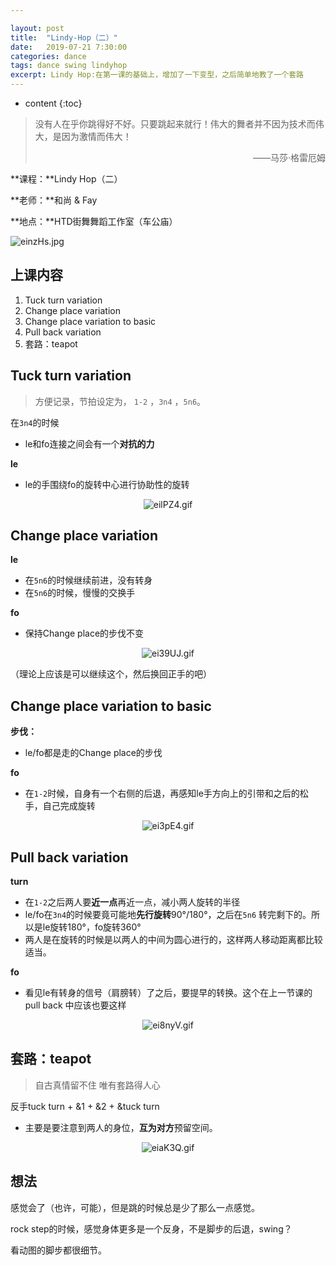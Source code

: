 ```yaml
---

layout: post
title:  "Lindy-Hop（二）"
date:   2019-07-21 7:30:00
categories: dance
tags: dance swing lindyhop
excerpt: Lindy Hop:在第一课的基础上，增加了一下变型，之后简单地教了一个套路
---
```


* content
{:toc}
> 没有人在乎你跳得好不好。只要跳起来就行！伟大的舞者并不因为技术而伟大，是因为激情而伟大！
>
> <p align="right">——马莎·格雷厄姆　　</p>

**课程：**Lindy Hop（二）

**老师：**和尚 & Fay

**地点：**HTD街舞舞蹈工作室（车公庙）


![einzHs.jpg](https://s2.ax1x.com/2019/07/22/einzHs.jpg)

## 上课内容

1. Tuck turn variation
2. Change place variation
3. Change place variation to basic
4. Pull back variation
5. 套路：teapot



## Tuck turn variation

> 方便记录，节拍设定为， `1-2`  ，`3n4`  ，`5n6`。

在`3n4`的时候

- le和fo连接之间会有一个**对抗的力**

**le**

- le的手围绕fo的旋转中心进行协助性的旋转

<center>
<img src="https://s2.ax1x.com/2019/07/22/eilPZ4.gif" alt="eilPZ4.gif" border="0" />
</center>

## Change place variation

**le**

- 在`5n6`的时候继续前进，没有转身
- 在`5n6`的时候，慢慢的交换手

**fo**

- 保持Change place的步伐不变

<center>
<img src="https://s2.ax1x.com/2019/07/22/ei39UJ.gif" alt="ei39UJ.gif" border="0" />
</center>

（理论上应该是可以继续这个，然后换回正手的吧）

## Change place variation to basic

**步伐：**

- le/fo都是走的Change place的步伐

**fo**

- 在`1-2`时候，自身有一个右侧的后退，再感知le手方向上的引带和之后的松手，自己完成旋转

<center>
<img src="https://s2.ax1x.com/2019/07/22/ei3pE4.gif" alt="ei3pE4.gif" border="0" />
</center>



## Pull back variation

**turn**

- 在`1-2`之后两人要**近一点**再近一点，减小两人旋转的半径
- le/fo在`3n4`的时候要竟可能地**先行旋转**90°/180°，之后在`5n6` 转完剩下的。所以是le旋转180°，fo旋转360°
- 两人是在旋转的时候是以两人的中间为圆心进行的，这样两人移动距离都比较适当。

**fo**

- 看见le有转身的信号（肩膀转）了之后，要提早的转换。这个在上一节课的pull back 中应该也要这样

<center>
<img src="https://s2.ax1x.com/2019/07/22/ei8nyV.gif" alt="ei8nyV.gif" border="0" />
</center>



## 套路：teapot

> 自古真情留不住 唯有套路得人心

反手tuck turn +   &1 + &2 + &tuck turn 

- 主要是要注意到两人的身位，**互为对方**预留空间。

<center>
<img src="https://s2.ax1x.com/2019/07/22/eiaK3Q.gif" alt="eiaK3Q.gif" border="0" />
</center>



## 想法

感觉会了（也许，可能），但是跳的时候总是少了那么一点感觉。

rock step的时候，感觉身体更多是一个反身，不是脚步的后退，swing？

看动图的脚步都很细节。





